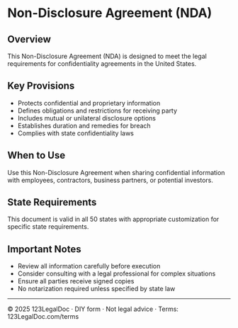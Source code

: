 # Non-Disclosure Agreement (NDA)

## Overview
This Non-Disclosure Agreement (NDA) is designed to meet the legal requirements for confidentiality agreements in the United States.

## Key Provisions
- Protects confidential and proprietary information
- Defines obligations and restrictions for receiving party
- Includes mutual or unilateral disclosure options
- Establishes duration and remedies for breach
- Complies with state confidentiality laws

## When to Use
Use this Non-Disclosure Agreement when sharing confidential information with employees, contractors, business partners, or potential investors.

## State Requirements
This document is valid in all 50 states with appropriate customization for specific state requirements.

## Important Notes
- Review all information carefully before execution
- Consider consulting with a legal professional for complex situations
- Ensure all parties receive signed copies
- No notarization required unless specified by state law

---
© 2025 123LegalDoc · DIY form · Not legal advice · Terms: 123LegalDoc.com/terms
